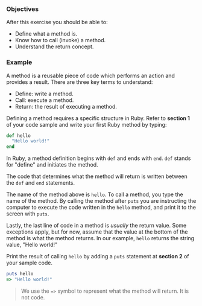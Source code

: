 <!-- { ids:[55], language:'Ruby', type:'workshop', order: 1, name:'Method Definition', description:'Learn what a method is and how to define it.' }-->

### Objectives

After this exercise you should be able to:

- Define what a method is.
- Know how to call (invoke) a method.
- Understand the return concept.

### Example

A method is a reusable piece of code which performs an action and provides a result. There are three key terms to understand:

- Define: write a method.
- Call: execute a method.
- Return: the result of executing a method.

Defining a method requires a specific structure in Ruby. Refer to **section 1** of your code sample and write your first Ruby method by typing:

```ruby
def hello
  "Hello world!"
end
```

In Ruby, a method definition begins with `def` and ends with `end`. `def` stands for "define" and initiates the method.

The code that determines what the method will return is written between the `def` and `end` statements.

The name of the method above is `hello`. To call a method, you type the name of the method. By calling the method after `puts` you are instructing the computer to execute the code written in the `hello` method, and print it to the screen with `puts`.

Lastly, the last line of code in a method is _usually_ the return value. Some exceptions apply, but for now, assume that the value at the bottom of the method is what the method returns. In our example, `hello` returns the string value, "Hello world!"

Print the result of calling `hello` by adding a `puts` statement at **section 2** of your sample code.

```ruby
puts hello
=> "Hello world!"
```

> We use the `=>` symbol to represent what the method will return. It is not code.
